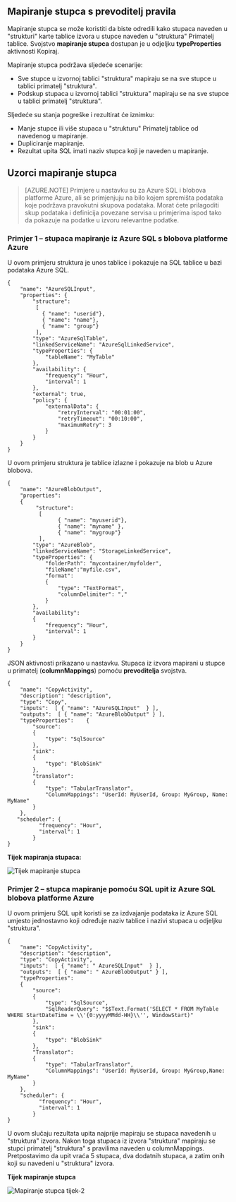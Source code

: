## <a name="column-mapping-with-translator-rules"></a>Mapiranje stupca s prevoditelj pravila
Mapiranje stupca se može koristiti da biste odredili kako stupaca naveden u "strukturi" karte tablice izvora u stupce naveden u "struktura" Primatelj tablice. Svojstvo **mapiranje stupca** dostupan je u odjeljku **typeProperties** aktivnosti Kopiraj.

Mapiranje stupca podržava sljedeće scenarije:

- Sve stupce u izvornoj tablici "struktura" mapiraju se na sve stupce u tablici primatelj "struktura".
- Podskup stupaca u izvornoj tablici "struktura" mapiraju se na sve stupce u tablici primatelj "struktura".

Sljedeće su stanja pogreške i rezultirat će iznimku:

- Manje stupce ili više stupaca u "strukturu" Primatelj tablice od navedenog u mapiranje.
- Dupliciranje mapiranje.
- Rezultat upita SQL imati naziv stupca koji je naveden u mapiranje.

## <a name="column-mapping-samples"></a>Uzorci mapiranje stupca
> [AZURE.NOTE] Primjere u nastavku su za Azure SQL i blobova platforme Azure, ali se primjenjuju na bilo kojem spremišta podataka koje podržava pravokutni skupova podataka. Morat ćete prilagoditi skup podataka i definicija povezane servisa u primjerima ispod tako da pokazuje na podatke u izvoru relevantne podatke. 

### <a name="sample-1--column-mapping-from-azure-sql-to-azure-blob"></a>Primjer 1 – stupaca mapiranje iz Azure SQL s blobova platforme Azure
U ovom primjeru struktura je unos tablice i pokazuje na SQL tablice u bazi podataka Azure SQL.

    {
        "name": "AzureSQLInput",
        "properties": {
            "structure": 
             [
               { "name": "userid"},
               { "name": "name"},
               { "name": "group"}
             ],
            "type": "AzureSqlTable",
            "linkedServiceName": "AzureSqlLinkedService",
            "typeProperties": {
                "tableName": "MyTable"
            },
            "availability": {
                "frequency": "Hour",
                "interval": 1
            },
            "external": true,
            "policy": {
                "externalData": {
                    "retryInterval": "00:01:00",
                    "retryTimeout": "00:10:00",
                    "maximumRetry": 3
                }
            }
        }
    }

U ovom primjeru struktura je tablice izlazne i pokazuje na blob u Azure blobova.

    {
        "name": "AzureBlobOutput",
        "properties":
        {
             "structure": 
              [
                    { "name": "myuserid"},
                    { "name": "myname" },
                    { "name": "mygroup"}
              ],
            "type": "AzureBlob",
            "linkedServiceName": "StorageLinkedService",
            "typeProperties": {
                "folderPath": "mycontainer/myfolder",
                "fileName":"myfile.csv",
                "format":
                {
                    "type": "TextFormat",
                    "columnDelimiter": ","
                }
            },
            "availability":
            {
                "frequency": "Hour",
                "interval": 1
            }
        }
    }

JSON aktivnosti prikazano u nastavku. Stupaca iz izvora mapirani u stupce u primatelj (**columnMappings**) pomoću **prevoditelja** svojstva.

    {
        "name": "CopyActivity",
        "description": "description", 
        "type": "Copy",
        "inputs":  [ { "name": "AzureSQLInput"  } ],
        "outputs":  [ { "name": "AzureBlobOutput" } ],
        "typeProperties":    {
            "source":
            {
                "type": "SqlSource"
            },
            "sink":
            {
                "type": "BlobSink"
            },
            "translator": 
            {
                "type": "TabularTranslator",
                "ColumnMappings": "UserId: MyUserId, Group: MyGroup, Name: MyName"
            }
        },
       "scheduler": {
              "frequency": "Hour",
              "interval": 1
            }
    }

**Tijek mapiranja stupaca:**

![Tijek mapiranje stupca](./media/data-factory-data-stores-with-rectangular-tables/column-mapping-flow.png)

### <a name="sample-2--column-mapping-with-sql-query-from-azure-sql-to-azure-blob"></a>Primjer 2 – stupca mapiranje pomoću SQL upit iz Azure SQL blobova platforme Azure
U ovom primjeru SQL upit koristi se za izdvajanje podataka iz Azure SQL umjesto jednostavno koji određuje naziv tablice i nazivi stupaca u odjeljku "struktura". 

    {
        "name": "CopyActivity",
        "description": "description", 
        "type": "CopyActivity",
        "inputs":  [ { "name": " AzureSQLInput"  } ],
        "outputs":  [ { "name": " AzureBlobOutput" } ],
        "typeProperties":
        {
            "source":
            {
                "type": "SqlSource",
                "SqlReaderQuery": "$$Text.Format('SELECT * FROM MyTable WHERE StartDateTime = \\'{0:yyyyMMdd-HH}\\'', WindowStart)"
            },
            "sink":
            {
                "type": "BlobSink"
            },
            "Translator": 
            {
                "type": "TabularTranslator",
                "ColumnMappings": "UserId: MyUserId, Group: MyGroup,Name: MyName"
            }
        },
        "scheduler": {
              "frequency": "Hour",
              "interval": 1
            }
    }

U ovom slučaju rezultata upita najprije mapiraju se stupaca navedenih u "struktura" izvora. Nakon toga stupaca iz izvora "struktura" mapiraju se stupci primatelj "struktura" s pravilima naveden u columnMappings.  Pretpostavimo da upit vraća 5 stupaca, dva dodatnih stupaca, a zatim onih koji su navedeni u "struktura" izvora.

**Tijek mapiranje stupca**

![Mapiranje stupca tijek-2](./media/data-factory-data-stores-with-rectangular-tables/column-mapping-flow-2.png)







